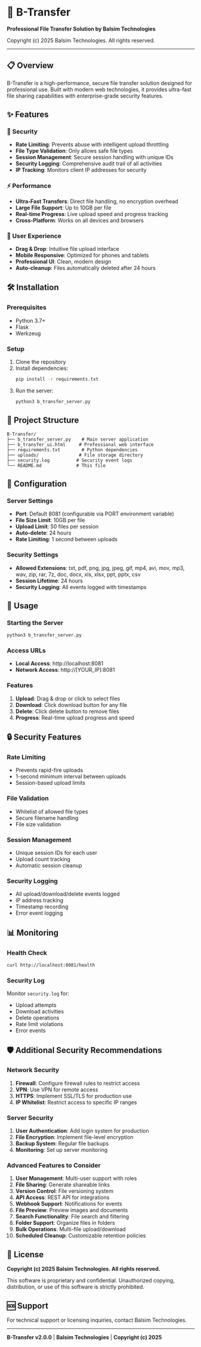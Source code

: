 # 🚀 B-Transfer

**Professional File Transfer Solution by Balsim Technologies**

Copyright (c) 2025 Balsim Technologies. All rights reserved.

---

## 📋 Overview

B-Transfer is a high-performance, secure file transfer solution designed for professional use. Built with modern web technologies, it provides ultra-fast file sharing capabilities with enterprise-grade security features.

## ✨ Features

### 🔐 Security
- **Rate Limiting**: Prevents abuse with intelligent upload throttling
- **File Type Validation**: Only allows safe file types
- **Session Management**: Secure session handling with unique IDs
- **Security Logging**: Comprehensive audit trail of all activities
- **IP Tracking**: Monitors client IP addresses for security

### ⚡ Performance
- **Ultra-Fast Transfers**: Direct file handling, no encryption overhead
- **Large File Support**: Up to 10GB per file
- **Real-time Progress**: Live upload speed and progress tracking
- **Cross-Platform**: Works on all devices and browsers

### 🎯 User Experience
- **Drag & Drop**: Intuitive file upload interface
- **Mobile Responsive**: Optimized for phones and tablets
- **Professional UI**: Clean, modern design
- **Auto-cleanup**: Files automatically deleted after 24 hours

## 🛠️ Installation

### Prerequisites
- Python 3.7+
- Flask
- Werkzeug

### Setup
1. Clone the repository
2. Install dependencies:
   ```bash
   pip install -r requirements.txt
   ```
3. Run the server:
   ```bash
   python3 b_transfer_server.py
   ```

## 📁 Project Structure

```
B-Transfer/
├── b_transfer_server.py    # Main server application
├── b_transfer_ui.html     # Professional web interface
├── requirements.txt        # Python dependencies
├── uploads/               # File storage directory
├── security.log          # Security event logs
└── README.md             # This file
```

## 🔧 Configuration

### Server Settings
- **Port**: Default 8081 (configurable via PORT environment variable)
- **File Size Limit**: 10GB per file
- **Upload Limit**: 50 files per session
- **Auto-delete**: 24 hours
- **Rate Limiting**: 1 second between uploads

### Security Settings
- **Allowed Extensions**: txt, pdf, png, jpg, jpeg, gif, mp4, avi, mov, mp3, wav, zip, rar, 7z, doc, docx, xls, xlsx, ppt, pptx, csv
- **Session Lifetime**: 24 hours
- **Security Logging**: All events logged with timestamps

## 🚀 Usage

### Starting the Server
```bash
python3 b_transfer_server.py
```

### Access URLs
- **Local Access**: http://localhost:8081
- **Network Access**: http://[YOUR_IP]:8081

### Features
1. **Upload**: Drag & drop or click to select files
2. **Download**: Click download button for any file
3. **Delete**: Click delete button to remove files
4. **Progress**: Real-time upload progress and speed

## 🔒 Security Features

### Rate Limiting
- Prevents rapid-fire uploads
- 1-second minimum interval between uploads
- Session-based upload limits

### File Validation
- Whitelist of allowed file types
- Secure filename handling
- File size validation

### Session Management
- Unique session IDs for each user
- Upload count tracking
- Automatic session cleanup

### Security Logging
- All upload/download/delete events logged
- IP address tracking
- Timestamp recording
- Error event logging

## 📊 Monitoring

### Health Check
```bash
curl http://localhost:8081/health
```

### Security Log
Monitor `security.log` for:
- Upload attempts
- Download activities
- Delete operations
- Rate limit violations
- Error events

## 🛡️ Additional Security Recommendations

### Network Security
1. **Firewall**: Configure firewall rules to restrict access
2. **VPN**: Use VPN for remote access
3. **HTTPS**: Implement SSL/TLS for production use
4. **IP Whitelist**: Restrict access to specific IP ranges

### Server Security
1. **User Authentication**: Add login system for production
2. **File Encryption**: Implement file-level encryption
3. **Backup System**: Regular file backups
4. **Monitoring**: Set up server monitoring

### Advanced Features to Consider
1. **User Management**: Multi-user support with roles
2. **File Sharing**: Generate shareable links
3. **Version Control**: File versioning system
4. **API Access**: REST API for integrations
5. **Webhook Support**: Notifications for events
6. **File Preview**: Preview images and documents
7. **Search Functionality**: File search and filtering
8. **Folder Support**: Organize files in folders
9. **Bulk Operations**: Multi-file upload/download
10. **Scheduled Cleanup**: Customizable retention policies

## 📄 License

**Copyright (c) 2025 Balsim Technologies. All rights reserved.**

This software is proprietary and confidential. Unauthorized copying, distribution, or use of this software is strictly prohibited.

## 🆘 Support

For technical support or licensing inquiries, contact Balsim Technologies.

---

**B-Transfer v2.0.0** | **Balsim Technologies** | **Copyright (c) 2025** 